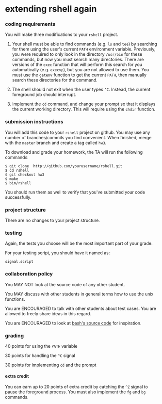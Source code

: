 # extending rshell again

### coding requirements

You will make three modifications to your `rshell` project.

1. Your shell must be able to find commands (e.g. `ls` and `tee`) by searching for them using the user's current `PATH` environment variable.  Previously, you were required to only look in the directory `/usr/bin` for these commands, but now you must search many directories.  There are versions of the `exec` function that will perform this search for you automatically (e.g. `execvp`), but you are not allowed to use them.  You must use the `getenv` function to get the current `PATH`, then manually search these directories for the command.

2. The shell should not exit when the user types `^C`.  Instead, the current foreground job should interrupt.

3. Implement the `cd` command, and change your prompt so that it displays the current working directory.  This will require using the `chdir` function.

### submission instructions

You will add this code to your `rshell` project on github.  You may use any number of branches/commits you find convenient.  When finished, merge with the `master` branch and create a tag called `hw3`.

To download and grade your homework, the TA will run the following commands:

```
$ git clone  http://github.com/yourusername/rshell.git
$ cd rshell
$ git checkout hw3
$ make
$ bin/rshell
```

You should run them as well to verify that you've submitted your code successfully.

### project structure

There are no changes to your project structure.

### testing

Again, the tests you choose will be the most important part of your grade.  

For your testing script, you should have it named as:
```
signal.script
```

### collaboration policy

You MAY NOT look at the source code of any other student.

You MAY discuss with other students in general terms how to use the unix functions.

You are ENCOURAGED to talk with other students about test cases.
You are allowed to freely share ideas in this regard.

You are ENCOURAGED to look at [bash's source code](https://www.gnu.org/software/bash/) for inspiration.

### grading

40 points for using the `PATH` variable

30 points for handling the `^C` signal

30 points for implementing `cd` and the prompt

#### extra credit

You can earn up to 20 points of extra credit by catching the `^Z` signal to pause the foreground process.
You must also implement the `fg` and `bg` commands.
